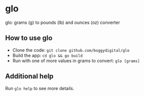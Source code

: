 # glo

glo: grams (g) to pounds (lb) and ounces (oz) converter

## How to use glo

- Clone the code: `git clone github.com/boggydigital/glo`
- Build the app: `cd glo && go build`
- Run with one of more values in grams to convert: `glo [grams]`

## Additional help

Run `glo help` to see more details.